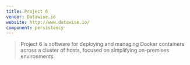 ```yaml
---
title: Project 6
vendor: Datawise.io
website: http://www.datawise.io/
component: persistency
---
```

> Project 6 is software for deploying and managing Docker containers across a cluster of hosts, focused on simplifying on-premises environments. 

